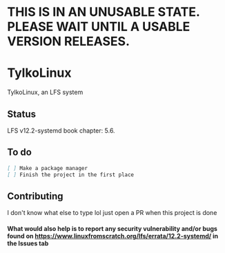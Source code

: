 # THIS IS IN AN UNUSABLE STATE. PLEASE WAIT UNTIL A USABLE VERSION RELEASES.
# TylkoLinux
TylkoLinux, an LFS system

## Status
LFS v12.2-systemd book chapter: 5.6.

## To do
```md
[ ] Make a package manager
[ ] Finish the project in the first place
```

## Contributing
I don't know what else to type lol just open a PR when this project is done
#### What would also help is to report any security vulnerability and/or bugs found on https://www.linuxfromscratch.org/lfs/errata/12.2-systemd/ in the Issues tab
